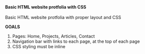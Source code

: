 **Basic HTML website protfolia with CSS**
<br><br>
Basic HTML website protfolia with proper layout and CSS

**GOALS**
<ol>
<li>Pages: Home, Projects, Articles, Contact</li>
<li>Navigation bar with links to each page, at the top of each page</li>
<li>CSS styling must be inline</li>
</ol>
